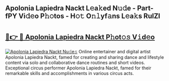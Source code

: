 ## Apolonia Lapiedra Nackt L𝚎a𝚔ed N𝚞𝚍e - Part-fPY Vi𝚍𝚎o P𝚑𝚘tos - H𝚘𝚝 O𝚗𝚕yf𝚊ns L𝚎a𝚔s RulZI

# <h2><a href="http://kf1aby.oniu.top/?m=Apolonia+Lapiedra+Nackt">🔗👉 🔴 Apolonia Lapiedra Nackt P𝚑ot𝚘𝚜 V𝚒d𝚎o</a></h2>

[![Apolonia Lapiedra Nackt Nu𝚍e𝚜](https://i.imgur.com/0qMVB7G.gif)](http://kf1aby.oniu.top/?m=Apolonia+Lapiedra+Nackt)
Online entertainer and digital artist Apolonia Lapiedra Nackt, famed for creating and sharing dance and lifestyle content via solo and collaborative dance routines and short videos. Exceptional circus performer Apolonia Lapiedra Nackt, famed for their remarkable skills and accomplishments in various circus acts.  

